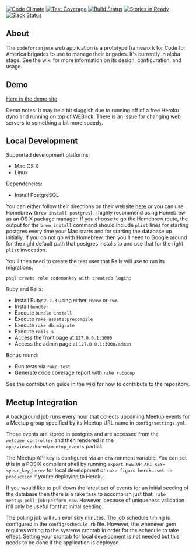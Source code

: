 [![Code Climate](https://codeclimate.com/github/codeforsanjose/codeforsanjose/badges/gpa.svg)](https://codeclimate.com/github/codeforsanjose/codeforsanjose)
[![Test Coverage](https://codeclimate.com/github/codeforsanjose/codeforsanjose/badges/coverage.svg)](https://codeclimate.com/github/codeforsanjose/codeforsanjose/coverage)
[![Build Status](https://travis-ci.org/codeforsanjose/codeforsanjose.svg)](https://travis-ci.org/codeforsanjose/codeforsanjose)
[![Stories in Ready](https://badge.waffle.io/codeforsanjose/codeforsanjose.png?label=ready&title=Ready)](http://waffle.io/codeforsanjose/codeforsanjose)
[![Slack Status](https://slackin-c4sj.herokuapp.com/badge.svg)](https://slackin-c4sj.herokuapp.com/)
## About

The `codeforsanjose` web application is a prototype framework for Code for America brigades to use to manage their brigades. It's currently in alpha stage. See the wiki for more information on its design, configuration, and usage.

## Demo
[Here is the demo site](https://codeforsanjose.herokuapp.com/)

Demo notes: It may be a bit sluggish due to running off of a free Heroku dyno and running on top of WEBrick. There is an [issue](https://github.com/codeforsanjose/codeforsanjose/issues/47) for changing web servers to something a bit more speedy.

## Local Development

Supported development platforms:

* Mac OS X
* Linux

Dependencies:
* Install PostgreSQL

You can either follow their directions on their website [here](http://www.postgresql.org/download/macosx/) or you can use Homebrew (`brew install postgres`). I highly recommend using Homebrew as an OS X package manager. If you choose to go the Homebrew route, the output for the `brew install` command should include `plist` lines for starting postgres every time your Mac starts and for starting the database up initially. If you do not go with Homebrew, then you'll need to Google around for the right default path that postgres installs to and use that for the right `plist` invocation.

You'll then need to create the test user that Rails will use to run its migrations:

`psql create role codemonkey with createdb login;`

Ruby and Rails:
* Install Ruby `2.2.3` using either `rbenv` or `rvm`.
* Install `bundler`
* Execute `bundle install`
* Execute `rake assets:precompile`
* Execute `rake db:migrate`
* Execute `rails s`
* Access the front page at `127.0.0.1:3000`
* Access the admin page at `127.0.0.1:3000/admin`

Bonus round:
* Run tests via `rake test`
* Generate code coverage report with `rake rubocop`

See the contribution guide in the wiki for how to contribute to the repository.

## Meetup Integration

A background job runs every hour that collects upcoming Meetup events for a Meetup group specified by its Meetup URL name in `config/settings.yml`.

Those events are stored in postgres and are accessed from the `welcome_controller` and then rendered in the `app/views/shared/meetup_events` partial.

The Meetup API key is configured via an environment variable. You can set this in a POSIX compliant shell by running `export MEETUP_API_KEY=<your_key_here>` for local development or `rake figaro heroku:set -e production` if you're deploying to Heroku.

If you would like to pull down the latest set of events for an initial seeding of the database then there is a rake task to accomplish just that: `rake meetup_poll_job:perform_now`. However, because of uniqueness validation it'll only be useful for that initial seeding.

The polling job will run ever sixy minutes. The job schedule timing is configured in the `config/schedule.rb` file. However, the whenever gem requires writing to the systems crontab in order for the schedule to take effect. Setting your crontab for local development is not needed but this needs to be done if the application is deployed.
